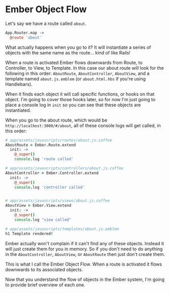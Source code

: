 # Ember Object Flow

Let's say we have a route called `about`.

```coffee
App.Router.map ->
  @route 'about'
```

What actually happens when you go to it? It will instantiate a series of objects with the same name as the route... kind of like Rails!

When a route is activated Ember flows downwards from Route, to Controller, to View, to Template. In this case our about route will look for the following in this order: `AboutRoute`, `AboutController`, `AboutView`, and a template named `about.js.emblem` (or `about.html.hbs` if you're using Handlebars).

When it finds each object it will call specific functions, or hooks on that object. I'm going to cover those hooks later, so for now I'm just going to place a console log in `init` so you can see that these objects are instantiated.

When you go to the about route, which would be `http://localhost:3000/#/about`, all of these console logs will get called, in this order:

```coffee
# app/assets/javascripts/routes/about.js.coffee
AboutRoute = Ember.Route.extend
  init: ->
    @_super()
    console.log 'route called'

# app/assets/javascripts/controllers/about.js.coffee
AboutController = Ember.Controller.extend
  init: ->
    @_super()
    console.log 'controller called'


# app/assets/javascripts/views/about.js.coffee
AboutView = Ember.View.extend
  init: ->
    @_super()
    console.log "view called"

# app/assets/javascripts/templates/about.js.emblem
h1 Template rendered!
```

Ember actually won't complain if it can't find any of these objects. Instead it will just create them for you in memory. So if you don't need to do anything in the `AboutController`, `AboutView`, or `AboutRoute` then just don't create them.

This is what I call the Ember Object Flow. When a route is activated it flows downwards to its associated objects.

Now that you understand the flow of objects in the Ember system, I'm going to provide brief overview of each one.
